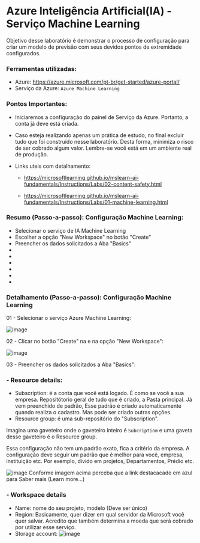 # Azure Inteligência Artificial(IA) - Serviço Machine Learning
Objetivo desse laboratório é demonstrar o processo de configuração para criar  um modelo de previsão com seus devidos pontos de extremidade configurados.

### Ferramentas utilizadas:

- Azure: https://azure.microsoft.com/pt-br/get-started/azure-portal/
- Serviço da Azure: ``` Azure Machine Learning ```

### Pontos Importantes:

 - Iniciaremos a configuração do painel de Serviço da Azure. Portanto, a conta já deve está criada.
 - Caso esteja realizando apenas um prática de estudo, no final excluir tudo que foi construído nesse laboratório. Desta forma, minimiza o risco de ser cobrado algum valor. Lembre-se você está em um ambiente real de produção.
 - Links uteis com detalhamento:
   
    * https://microsoftlearning.github.io/mslearn-ai-fundamentals/Instructions/Labs/02-content-safety.html
      
    * https://microsoftlearning.github.io/mslearn-ai-fundamentals/Instructions/Labs/01-machine-learning.html

### Resumo (Passo-a-passo): Configuração Machine Learning:

 - Selecionar o serviço de IA Machine Learning
 - Escolher a opção "New Workspace" no botão "Create"
 - Preencher os dados solicitados a Aba "Basics"
 - 
 - 
 - 
 - 
 - 
 - 

### Detalhamento (Passo-a-passo): Configuração Machine Learning

01 - Selecionar o serviço Azure Machine Learning:

![image](https://github.com/user-attachments/assets/6200a8ae-da6f-4de1-a456-94ca8f9cc6be)

02 - Clicar no botão "Create" na e na opção "New Workspace":

![image](https://github.com/user-attachments/assets/df0da2a7-d736-45a0-9c6f-1fa7468595af)

03 - Preencher os dados solicitados a Aba "Basics":

### - Resource details: 
   * Subscription: é a conta que você está logado. É como se você a sua empresa. Repositótorio geral de tudo que é criado, a Pasta principal. Já vem preenchido de padrão, Esse 
 padrão é criado automaticamente quando realiza o cadastro. Mas pode ser criado outras opções.
   * Resource group: é uma sub-repositório do "Subscription".

Imagina uma gaveteiro onde o gaveteiro inteiro é ``` Subcriptiom ``` e uma gaveta desse gaveteiro é o Resource group.

Essa configuração não tem um padrão exato, fica a critério da empresa. A configuração deve seguir um padrão que é melhor para você, empresa, instituição etc. Por exemplo, divido em projetos, Departamentos, Prédio etc.

 ![image](https://github.com/user-attachments/assets/e75b5773-9022-45b1-944e-a64d9e2afe47)
 Conforme imagem acima perceba que a link destacacado em azul para Saber mais (Learn more...)

 ### - Workspace details
   * Name: nome do seu projeto, modelo (Deve ser único)
   * Region: Basicamente, quer dizer em qual servidor da Microsoft você quer salvar. Acredito que também determina a moeda que será cobrado por utilizar esse serviço.
   * Storage account: 
 ![image](https://github.com/user-attachments/assets/224699c0-9be1-4fb2-89ae-cc5a2342dfd8)

